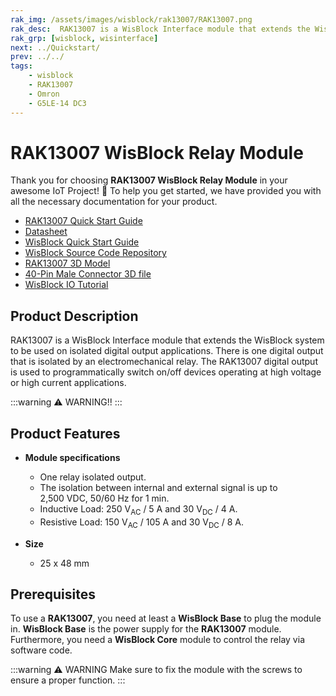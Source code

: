 ```yaml
---
rak_img: /assets/images/wisblock/rak13007/RAK13007.png
rak_desc:  RAK13007 is a WisBlock Interface module that extends the WisBlock system that can isolate the output between internal and external signals. It is used to programmatically switch on/off devices, which uses a high voltage or high current.
rak_grp: [wisblock, wisinterface]
next: ../Quickstart/
prev: ../../
tags:
    - wisblock
    - RAK13007
    - Omron
    - G5LE-14 DC3
---
```



# RAK13007 WisBlock Relay Module

Thank you for choosing **RAK13007 WisBlock Relay Module** in your awesome IoT Project! 🎉 To help you get started, we have provided you with all the necessary documentation for your product.

* [RAK13007 Quick Start Guide](../Quickstart/)
* [Datasheet](../Datasheet/)
* <a href="../../Quickstart/" target="_blank">WisBlock Quick Start Guide</a>
* [WisBlock Source Code Repository](https://github.com/RAKWireless/WisBlock/)
* [RAK13007 3D Model](https://downloads.rakwireless.com/3D_File/WisBlock/3D_RAK13007.stp)
* [40-Pin Male Connector 3D file](https://downloads.rakwireless.com/3D_File/Accessory/WisConnector/M40S1003K6M.stp)
* [WisBlock IO Tutorial](https://docs.rakwireless.com/Knowledge-Hub/Learn/WisBlock-IO-Tutorial/)


## Product Description

RAK13007 is a WisBlock Interface module that extends the WisBlock system to be used on isolated digital output applications. There is one digital output that is isolated by an electromechanical relay. The RAK13007 digital output is used to programmatically switch on/off devices operating at high voltage or high current applications.

:::warning ⚠️ WARNING!!
<rk-img
  src="/assets/images/wisblock/rak13007/datasheet/warning.png"
  width="90%"
  caption="Safety Precaution"
/>
:::

## Product Features

* **Module specifications**
    * One relay isolated output.
    * The isolation between internal and external signal is up to 2,500&nbsp;VDC, 50/60&nbsp;Hz for 1 min.
    * Inductive Load: 250&nbsp;V<sub>AC</sub> / 5&nbsp;A and 30&nbsp;V<sub>DC</sub> / 4&nbsp;A.
    * Resistive Load: 150&nbsp;V<sub>AC</sub> / 105&nbsp;A and 30&nbsp;V<sub>DC</sub> / 8&nbsp;A.

* **Size**
    * 25 x 48&nbsp;mm

## Prerequisites

To use a **RAK13007**, you need at least a **WisBlock Base** to plug the module in. **WisBlock Base** is the power supply for the **RAK13007** module. Furthermore, you need a **WisBlock Core** module to control the relay via software code.

:::warning ⚠️ WARNING
Make sure to fix the module with the screws to ensure a proper function.
:::